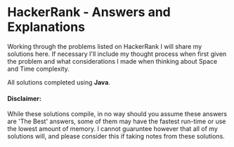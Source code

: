 # HackerRank - Answers and Explanations

Working through the problems listed on HackerRank I will share my solutions here. If necessary I'll include my thought process when first given the problem and what considerations I made when thinking about Space and Time complexity.

All solutions completed using **Java**.

#### Disclaimer: 

While these solutions compile, in no way should you assume these answers are 'The Best' answers, some of them may have the fastest run-time or use the lowest amount of memory. I cannot guaruntee however that all of my solutions will, and please consider this if taking notes from these solutions.
